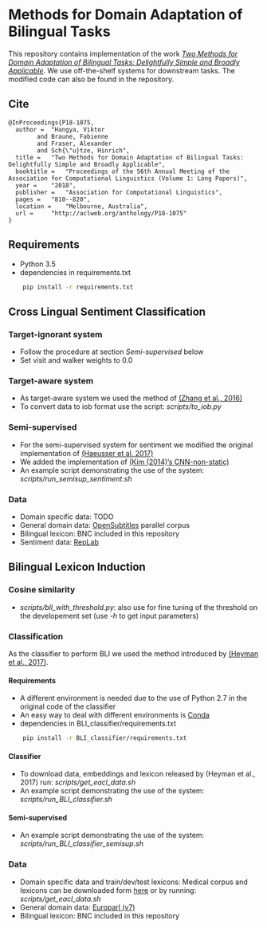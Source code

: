 # Methods for Domain Adaptation of Bilingual Tasks

This repository contains implementation of the work *[Two Methods for Domain Adaptation of Bilingual Tasks: Delightfully Simple and Broadly Applicable](http://aclweb.org/anthology/P18-1075)*.
We use off-the-shelf systems for downstream tasks. The modified code can also be found in the repository.

## Cite

```
@InProceedings{P18-1075,
  author = 	"Hangya, Viktor
  		and Braune, Fabienne
		and Fraser, Alexander
		and Sch{\"u}tze, Hinrich",
  title = 	"Two Methods for Domain Adaptation of Bilingual Tasks: Delightfully Simple and Broadly Applicable",
  booktitle = 	"Proceedings of the 56th Annual Meeting of the Association for Computational Linguistics (Volume 1: Long Papers)",
  year = 	"2018",
  publisher = 	"Association for Computational Linguistics",
  pages = 	"810--820",
  location = 	"Melbourne, Australia",
  url = 	"http://aclweb.org/anthology/P18-1075"
}

```

## Requirements

* Python 3.5
* dependencies in requirements.txt

```sh
	pip install -r requirements.txt
```

## Cross Lingual Sentiment Classification

### Target-ignorant system

* Follow the procedure at section _Semi-supervised_ below
* Set visit and walker weights to 0.0

### Target-aware system

* As target-aware system we used the method of [(Zhang et al., 2016)](https://github.com/SUTDNLP/NNTargetedSentiment)
* To convert data to iob format use the script: *scripts/to_iob.py*

### Semi-supervised

* For the semi-supervised system for sentiment we modified the original implementation of [(Haeusser et al. 2017)](https://github.com/haeusser/learning_by_association)
* We added the implementation of [(Kim (2014)’s CNN-non-static)](https://github.com/yoonkim/CNN_sentence)
* An example script demonstrating the use of the system: *scripts/run_semisup_sentiment.sh*

### Data

* Domain specific data: TODO
* General domain data: [OpenSubtitles](http://opus.nlpl.eu/OpenSubtitles2016.php) parallel corpus
* Bilingual lexicon: BNC included in this repository
* Sentiment data: [RepLab](http://nlp.uned.es/replab2013/)

## Bilingual Lexicon Induction


### Cosine similarity

* *scripts/bll_with_threshold.py*: also use for fine tuning of the threshold on the developement set (use *-h* to get input parameters)

### Classification

As the classifier to perform BLI we used the method introduced by [(Heyman et al., 2017)](http://liir.cs.kuleuven.be/software_pages/bilingual_classifier_eacl.php).

#### Requirements

* A different environment is needed due to the use of Python 2.7 in the original code of the classifier
* An easy way to deal with different environments is [Conda](https://conda.io)
* dependencies in BLI_classifier/requirements.txt

```sh
	pip install -r BLI_classifier/requirements.txt
```

#### Classifier

* To download data, embeddings and lexicon released by (Heyman et al., 2017) run: *scripts/get_eacl_data.sh*
* An example script demonstrating the use of the system: *scripts/run_BLI_classifier.sh*


#### Semi-supervised

* An example script demonstrating the use of the system: *scripts/run_BLI_classifier_semisup.sh*

### Data

* Domain specific data and train/dev/test lexicons: Medical corpus and lexicons can be downloaded form [here](http://liir.cs.kuleuven.be/software_pages/bilingual_classifier_eacl.php) or by running: *scripts/get_eacl_data.sh*
* General domain data: [Europarl (v7)](http://www.statmt.org/europarl)
* Bilingual lexicon: BNC included in this repository

